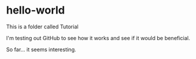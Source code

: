 # hello-world
This is a folder called Tutorial

I'm testing out GitHub to see how it works and see if it would be beneficial.

So far... it seems interesting.
